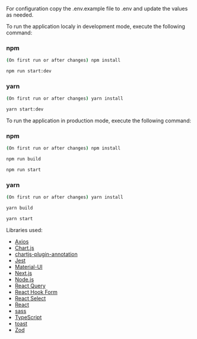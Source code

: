 For configuration copy the .env.example file to .env and update the values as needed.

To run the application localy in development mode, execute the following command:

### npm

```bash
(On first run or after changes) npm install

npm run start:dev
```

### yarn

```bash
(On first run or after changes) yarn install

yarn start:dev
```

To run the application in production mode, execute the following command:

### npm

```bash
(On first run or after changes) npm install

npm run build

npm run start
```

### yarn

```bash
(On first run or after changes) yarn install

yarn build

yarn start
```

Libraries used:

- [Axios](https://axios-http.com/docs/intro)
- [Chart.js](https://www.chartjs.org/)
- [chartjs-plugin-annotation](https://www.chartjs.org/chartjs-plugin-annotation/latest/)
- [Jest](https://jestjs.io/)
- [Material-UI](https://mui.com/material-ui/)
- [Next.js](https://nextjs.org/)
- [Node.js](https://nodejs.org/)
- [React Query](https://react-query.tanstack.com/)
- [React Hook Form](https://react-hook-form.com/)
- [React Select](https://react-select.com/home)
- [React](https://reactjs.org/)
- [sass](https://sass-lang.com/)
- [TypeScript](https://www.typescriptlang.org/)
- [toast](https://fkhadra.github.io/react-toastify/introduction)
- [Zod](https://zod.dev/)
